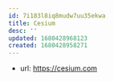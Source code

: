 ```yaml
---
id: 7i183l8iq8mudw7uu35ekwa
title: Cesium
desc: ''
updated: 1680428968123
created: 1680428958271
---
```


- url: https://cesium.com